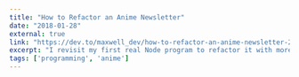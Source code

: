 ```yaml
---
title: "How to Refactor an Anime Newsletter"
date: "2018-01-28"
external: true
link: "https://dev.to/maxwell_dev/how-to-refactor-an-anime-newsletter-2f63"
excerpt: "I revisit my first real Node program to refactor it with more ES6 syntax, asynchronous functions, and anime wallpaper feeds."
tags: ['programming', 'anime']
---
```

